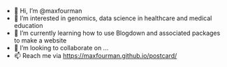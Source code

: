 - 👋 Hi, I’m @maxfourman
- 👀 I’m interested in genomics, data science in healthcare and medical education
- 🌱 I’m currently learning how to use Blogdown and associated packages to make a website
- 💞️ I’m looking to collaborate on ...
- 📫 Reach me via https://maxfourman.github.io/postcard/

<!---
maxfourman/maxfourman is a ✨ special ✨ repository because its `README.md` (this file) appears on your GitHub profile.
You can click the Preview link to take a look at your changes.
--->
